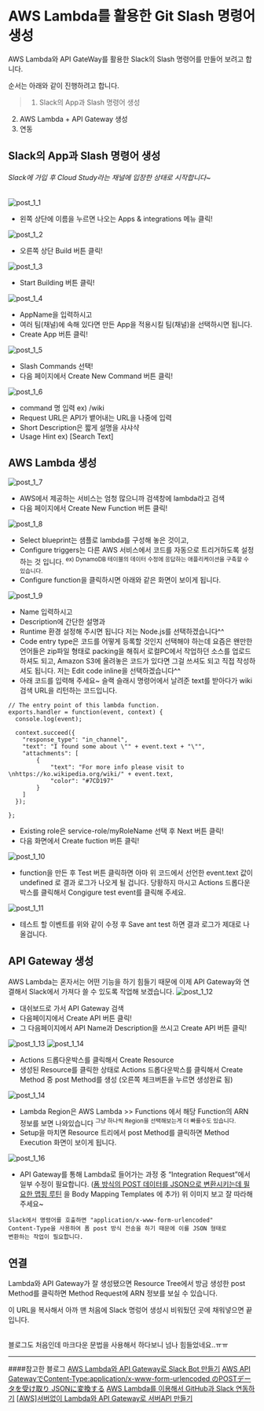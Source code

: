 # AWS Lambda를 활용한 Git Slash 명령어 생성

AWS Lambda와 API GateWay를 활용한 Slack의 Slash 명령어를 만들어 보려고 합니다.

순서는 아래와 같이 진행하려고 합니다.
>1. Slack의 App과 Slash 명령어 생성
2. AWS Lambda + API Gateway 생성
3. 연동


## Slack의 App과 Slash 명령어 생성
###### Slack에 가입 후 Cloud Study라는 채널에 입장한 상태로 시작합니다~

![post_1_1](/images/post_1_1.png)
- 왼쪽 상단에 이름을 누르면 나오는 Apps & integrations 메뉴 클릭!

![post_1_2](/images/post_1_2.png)
- 오른쪽 상단 Build 버튼 클릭!

![post_1_3](/images/post_1_3.png)
- Start Building 버튼 클릭!

![post_1_4](/images/post_1_4.png)
- AppName을 입력하시고
- 여러 팀(채널)에 속해 있다면 만든 App을 적용시킬 팀(채널)을 선택하시면 됩니다.
- Create App 버튼 클릭!

![post_1_5](/images/post_1_5.png)
- Slash Commands 선택!
- 다음 페이지에서 Create New Command 버튼 클릭!

![post_1_6](/images/post_1_6.png)
- command 명 입력   ex) /wiki
- Request URL은 API가 뱉어내는 URL을 나중에 입력
- Short Description은 짧게 설명을 샤샤샥
- Usage Hint   ex) [Search Text]


## AWS Lambda 생성
![post_1_7](/images/post_1_7.png)
- AWS에서 제공하는 서비스는 엄청 많으니까 검색창에 lambda라고 검색
- 다음 페이지에서 Create New Function 버튼 클릭!

![post_1_8](/images/post_1_8.png)
- Select blueprint는 샘플로 lambda를 구성해 놓은 것이고,
- Configure triggers는 다른 AWS 서비스에서 코드를 자동으로 트리거하도록 설정하는 것 입니다.
<sup>ex) DynamoDB 테이블의 데이터 수정에 응답하는 애플리케이션을 구축할 수 있습니다.</sup>
- Configure function을 클릭하시면 아래와 같은 화면이 보이게 됩니다.

![post_1_9](/images/post_1_9.png)
- Name 입력하시고
- Description에 간단한 설명과
- Runtime 환경 설정해 주시면 됩니다
저는 Node.js를 선택하겠습니다^^
- Code entry type은 코드를 어떻게 등록할 것인지 선택해야 하는데
요즘은 왠만한 언어들은 zip파일 형태로 packing을 해줘서 로컬PC에서 작업하던 소스를 업로드 하셔도 되고, Amazon S3에 올려놓은 코드가 있다면 그걸 쓰셔도 되고 직접 작성하셔도 됩니다.
저는 Edit code inline을 선택하겠습니다^^
- 아래 코드를 입력해 주세요~
슬랙 슬래시 명령어에서 날려준 text를 받아다가 wiki 검색 URL을 리턴하는 코드입니다.

```nodejs
// The entry point of this lambda function.
exports.handler = function(event, context) {
  console.log(event);

  context.succeed({
    "response_type": "in_channel",
    "text": "I found some about \"" + event.text + "\"",
    "attachments": [
        {
            "text": "For more info please visit to \nhttps://ko.wikipedia.org/wiki/" + event.text,
            "color": "#7CD197"
        }
    ]
  });

};
```
- Existing role은 service-role/myRoleName 선택 후 Next 버튼 클릭!
- 다음 화면에서 Create fuction 버튼 클릭!

![post_1_10](/images/post_1_10.png)
- function을 만든 후 Test 버튼 클릭하면 아마 위 코드에서 선언한 event.text 값이 undefined 로 결과 로그가 나오게 될 겁니다.
당황하지 마시고 Actions 드롭다운박스를 클릭해서 Congigure test event를 클릭해 주세요.

![post_1_11](/images/post_1_11.png)
- 테스트 할 이벤트를 위와 같이 수정 후 Save ant test 하면 결과 로그가 제대로 나올겁니다.

## API Gateway 생성
AWS Lambda는 혼자서는 어떤 기능을 하기 힘들기 때문에 이제 API Gateway와 연결해서 Slack에서 가져다 쓸 수 있도록 작업해 보겠습니다.
![post_1_12](/images/post_1_12.png)
- 대쉬보드로 가서 API Gateway 검색
- 다음페이지에서 Create API 버튼 클릭!
- 그 다음페이지에서 API Name과 Description을 쓰시고 Create API 버튼 클릭!

![post_1_13](/images/post_1_13.png)
![post_1_14](/images/post_1_14.png)
- Actions 드롭다운박스를 클릭해서 Create Resource
- 생성된 Resource를 클릭한 상태로 Actions 드롭다운박스를 클릭해서 Create Method 중 post Method를 생성
(오른쪽 체크버튼을 누르면 생성완료 됨)

![post_1_14](/images/post_1_15.png)
- Lambda Region은 AWS Lambda >> Functions 에서 해당 Function의 ARN 정보를 보면 나와있습니다
<sup>그냥 하나씩 Region을 선택해보는게 더 빠를수도 있습니다.</sup>
- Setup을 마치면 Resource 트리에서 post Method를 클릭하면 Method Execution 화면이 보이게 됩니다. 

![post_1_16](/images/post_1_16.png)
- API Gateway를 통해 Lambda로 들어가는 과정 중 “Integration Request”에서 일부 수정이 필요합니다.
([폼 방식의 POST 데이터를 JSON으로 변환시키는데 필요한 맵핑 루틴](https://gist.github.com/sjoonk/20ae13e5cd8be88e9824e3bad11b2859) 을 Body Mapping Templates 에 추가)
위 이미지 보고 잘 따라해 주세요~

<code>Slack에서 명령어를 호출하면 "application/x-www-form-urlencoded" Content-Type을 사용하여 폼 post 방식 전송을 하기 때문에
이를 JSON 형태로 변환하는 작업이 필요합니다.</code>

## 연결
Lambda와 API Gateway가 잘 생성됐으면 Resource Tree에서 방금 생성한 post Method를 클릭하면
Method Request에 ARN 정보를 보실 수 있습니다.

이 URL을 복사해서 아까 맨 처음에 Slack 명렁어 생성시 비워뒀던 곳에 채워넣으면 끝입니다.<br><br>

블로그도 처음인데 마크다운 문법을 사용해서 하다보니 넘나 힘들었네요..ㅠㅠ


---
####참고한 블로그
[AWS Lambda와 API Gateway로 Slack Bot 만들기](http://www.usefulparadigm.com/2016/04/06/creating-a-slack-bot-with-aws-lambda-and-api-gateway/)
[AWS API GatewayでContent-Type:application/x-www-form-urlencoded のPOSTデータを受け取り JSONに変換する](http://qiita.com/durosasaki/items/83af014aa85a0448770e)
[AWS Lambda를 이용해서 GitHub과 Slack 연동하기](http://blog.weirdx.io/post/27097)
[[AWS]서버없이 Lambda와 API Gateway로 서버API 만들기](http://gun0912.tistory.com/59)